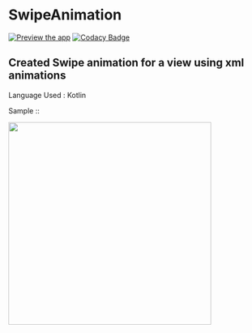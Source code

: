 # SwipeAnimation

[![Preview the app](https://img.shields.io/badge/Preview-Appetize.io-orange.svg)](https://appetize.io/app/tx8h05p6bhec5gywfay5ab6wqm)
[![Codacy Badge](https://api.codacy.com/project/badge/Grade/cd7dc90cc134404a848c7371ca8965e1)](https://app.codacy.com/project/shangeeth95/SwipeAnimation?utm_source=github.com&amp;utm_medium=referral&amp;utm_content=shivthepro/BottomSheetAndroid&amp;utm_campaign=Badge_Grade)

## Created Swipe animation for a view using xml animations

Language Used : Kotlin

Sample ::

<img src="https://raw.githubusercontent.com/shivthepro/SwipeAnimation/master/sample.gif" alt="" height="400" />
